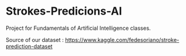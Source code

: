 # Strokes-Predicions-AI
Project for Fundamentals of Artificial Intelligence classes.

Source of our dataset :
https://www.kaggle.com/fedesoriano/stroke-prediction-dataset
